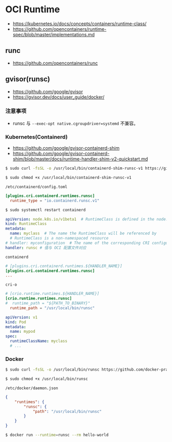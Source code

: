 # OCI Runtime

* https://kubernetes.io/docs/concepts/containers/runtime-class/
* https://github.com/opencontainers/runtime-spec/blob/master/implementations.md

## runc

* https://github.com/opencontainers/runc

## gvisor(runsc)

* https://github.com/google/gvisor
* https://gvisor.dev/docs/user_guide/docker/

### 注意事项

* runsc 与 `--exec-opt native.cgroupdriver=systemd` 不兼容。

### Kubernetes(Containerd)

* https://github.com/google/gvisor-containerd-shim
* https://github.com/google/gvisor-containerd-shim/blob/master/docs/runtime-handler-shim-v2-quickstart.md

```bash
$ sudo curl -fsSL -o /usr/local/bin/containerd-shim-runsc-v1 https://github.com/google/gvisor-containerd-shim/releases/download/v0.0.3/containerd-shim-runsc-v1.linux-amd64

$ sudo chmod +x /usr/local/bin/containerd-shim-runsc-v1
```

`/etc/containerd/config.toml`

```toml
[plugins.cri.containerd.runtimes.runsc]
  runtime_type = "io.containerd.runsc.v1"
```

```bash
$ sudo systemctl restart containerd
```

```yaml
apiVersion: node.k8s.io/v1beta1  # RuntimeClass is defined in the node.k8s.io API group
kind: RuntimeClass
metadata:
  name: myclass  # The name the RuntimeClass will be referenced by
  # RuntimeClass is a non-namespaced resource
# handler: myconfiguration  # The name of the corresponding CRI configuration
handler: runsc # 值与 OCI 配置文件对应
```

`containerd`

```toml
# [plugins.cri.containerd.runtimes.${HANDLER_NAME}]
[plugins.cri.containerd.runtimes.runsc]
...
```

`cri-o`

```toml
# [crio.runtime.runtimes.${HANDLER_NAME}]
[crio.runtime.runtimes.runsc]
#  runtime_path = "${PATH_TO_BINARY}"
  runtime_path = "/usr/local/bin/runsc"
```

```yaml
apiVersion: v1
kind: Pod
metadata:
  name: mypod
spec:
  runtimeClassName: myclass
  # ...
```

### Docker

```bash
$ sudo curl -fsSL -o /usr/local/bin/runsc https://github.com/docker-practice/gvisor-mirror/releases/download/nightly/runsc

$ sudo chmod +x /usr/local/bin/runsc
```

`/etc/docker/daemon.json`

```json
{
    "runtimes": {
        "runsc": {
            "path": "/usr/local/bin/runsc"
        }
    }
}
```

```bash
$ docker run --runtime=runsc --rm hello-world
```
